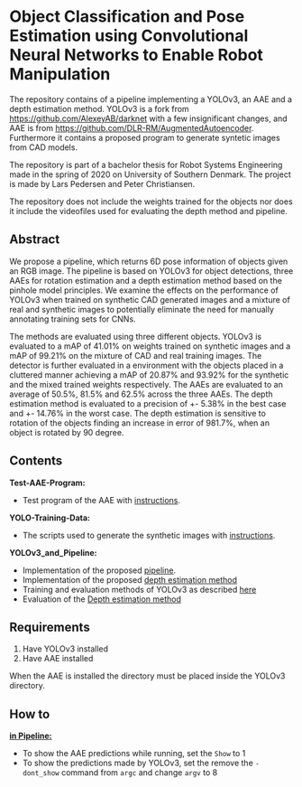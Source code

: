 # Object Classification and Pose Estimation using Convolutional Neural Networks to Enable Robot Manipulation

The repository contains of a pipeline implementing a YOLOv3, an AAE and a depth estimation method. YOLOv3 is a fork from https://github.com/AlexeyAB/darknet with a few insignificant changes, and AAE is from https://github.com/DLR-RM/AugmentedAutoencoder. Furthermore it contains a proposed program to generate syntetic images from CAD models.

The repository is part of a bachelor thesis for Robot Systems Engineering made in the spring of 2020 on University of Southern Denmark. The project is made by Lars Pedersen and Peter Christiansen.

The repository does not include the weights trained for the objects nor does it include the videofiles used for evaluating the depth method and pipeline.
## Abstract

We propose a pipeline, which returns 6D pose information of objects given an RGB image. The pipeline is based on YOLOv3 for object detections, three AAEs for rotation estimation and a depth estimation method based on the pinhole model principles. We examine the effects on the performance of YOLOv3 when trained on synthetic CAD generated images and a mixture of real and synthetic images to potentially eliminate the need for manually annotating training sets for CNNs.

The methods are evaluated using three different objects. YOLOv3 is evaluated to a mAP of 41.01% on weights trained on synthetic images and a mAP of 99.21% on the mixture of CAD and real training images. The detector is further evaluated in a environment with the objects placed in a cluttered manner achieving a mAP of 20.87% and 93.92% for the synthetic and the mixed trained weights respectively.
The AAEs are evaluated to an average of 50.5%, 81.5% and 62.5% across the three AAEs. 
The depth estimation method is evaluated to a precision of +- 5.38% in the best case and +- 14.76% in the worst case. The depth estimation is sensitive to rotation of the objects finding an increase in error of 981.7\%, when an object is rotated by 90 degree.

## Contents

**Test-AAE-Program:**
- Test program of the AAE with [instructions](Test-AAE-Program/ReadMe).

**YOLO-Training-Data:**
- The scripts used to generate the synthetic images with [instructions](YOLO-Training-Data/ReadMe).

**YOLOv3_and_Pipeline:**
- Implementation of the proposed [pipeline](YOLOv3_and_Pipeline/finalpipeline_one.py).
- Implementation of the proposed [depth estimation method](YOLOv3_and_Pipeline/src/DetectorControl.cpp)
- Training and evaluation methods of YOLOv3 as described [here](https://github.com/AlexeyAB/darknet)
- Evaluation of the [Depth estimation method](YOLOv3_and_Pipeline/Depth_Test.py)

## Requirements

1. Have YOLOv3 installed
2. Have AAE installed

When the AAE is installed the directory must be placed inside the YOLOv3 directory. 

## How to

**[in Pipeline:](YOLOv3_and_Pipeline/finalpipeline_one.py)**
- To show the AAE predictions while running, set the `Show` to 1 
- To show the predictions made by YOLOv3, set the remove the `-dont_show` command from `argc` and change `argv` to 8


